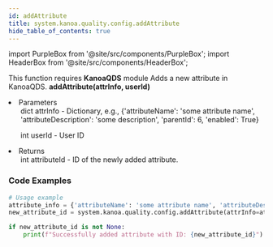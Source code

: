 ```yaml
---
id: addAttribute
title: system.kanoa.quality.config.addAttribute
hide_table_of_contents: true
---
```


import PurpleBox from '@site/src/components/PurpleBox';
import HeaderBox from '@site/src/components/HeaderBox';

<PurpleBox>This function requires <b>KanoaQDS</b> module</PurpleBox>
<HeaderBox header="Description">Adds a new attribute in KanoaQDS.</HeaderBox>
<HeaderBox header="Syntax">
    <b>addAttribute(attrInfo, userId)</b>
    <li> Parameters <br />
        <ul>dict attrInfo - Dictionary, e.g., &#123;'attributeName': 'some attribute name', 'attributeDescription': 'some description', 'parentId': 6, 'enabled': True}</ul>
        <ul>int userId - User ID</ul>
    </li>
    <li> Returns <br />
        <ul>int attributeId - ID of the newly added attribute.</ul>
    </li>
</HeaderBox>

### Code Examples
```python
# Usage example
attribute_info = {'attributeName': 'some attribute name', 'attributeDescription': 'some description', 'parentId': 6, 'enabled': True}
new_attribute_id = system.kanoa.quality.config.addAttribute(attrInfo=attribute_info, userId=123)

if new_attribute_id is not None:
    print(f"Successfully added attribute with ID: {new_attribute_id}")

